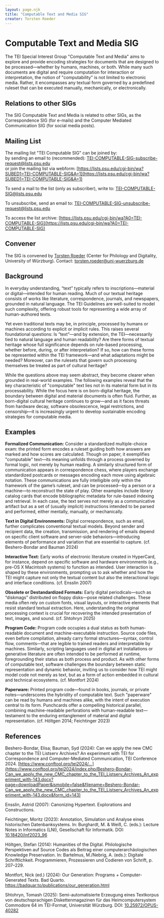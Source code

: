 ```yaml
---
layout: page.njk
title: "Computable Text and Media SIG"
creator: Torsten Roeder
---
```

# Computable Text and Media SIG

The TEI Special Interest Group "Computable Text and Media" aims to explore and provide encoding strategies for documents that are designed to be processed—whether by humans, machines, or both. While many such documents are digital and require computation for interaction or interpretation, the notion of "computability" is not limited to electronic media. Rather, it encompasses any textual form governed by a predefined ruleset that can be executed manually, mechanically, or electronically.

## Relations to other SIGs

The SIG Computable Text and Media is related to other SIGs, as the Correspondence SIG (for e-mails) and the Computer Mediated Communication SIG (for social media posts).

## Mailing List

The mailing list "TEI Computable SIG" can be joined by:  
by sending an email to (recommended): [TEI-COMPUTABLE-SIG-subscribe-request@lists.psu.edu](mailto:TEI-COMPUTABLE-SIG-subscribe-request@lists.psu.edu)  
or join the mailing list via webform: [https://lists.psu.edu/cgi-bin/wa?SUBED1=TEI-COMPUTABLE-SIG&A=1](https://lists.psu.edu/cgi-bin/wa?SUBED1=TEI-COMPUTABLE-SIG&A=1)

To send a mail to the list (only as subscriber), write to: [TEI-COMPUTABLE-SIG@lists.psu.edu](mailto:TEI-COMPUTABLE-SIG@lists.psu.edu)

To unsubscribe, send an email to: [TEI-COMPUTABLE-SIG-unsubscribe-request@lists.psu.edu](mailto:TEI-COMPUTABLE-SIG-unsubscribe-request@lists.psu.edu)

To access the list archive: [https://lists.psu.edu/cgi-bin/wa?A0=TEI-COMPUTABLE-SIG](https://lists.psu.edu/cgi-bin/wa?A0=TEI-COMPUTABLE-SIG)

## Convener

The SIG is convened by [Torsten Roeder](https://www.uni-wuerzburg.de/zpd/forschungsstelle-dachs/team/roeder-torsten/) (Center for Philology and Digitality, University of Würzburg). Contact: torsten.roeder@uni-wuerzburg.de

## Background

In everyday understanding, “text” typically refers to inscriptions—material or digital—intended for human reading. Much of our textual heritage consists of works like literature, correspondence, journals, and newspapers, grounded in natural language. The TEI Guidelines are well-suited to model such complexity, offering robust tools for representing a wide array of human-authored texts.

Yet even traditional texts may be, in principle, processed by humans or machines according to explicit or implicit rules. This raises several foundational questions: Is “text”—and by extension, the TEI—necessarily tied to natural language and human readability? Are there forms of textual heritage whose full significance depends on rule-based processing, whether before, during, or after interpretation? If so, how can these forms be represented within the TEI framework—and what adaptations might be needed? Moreover, can the rulesets that govern such processing themselves be treated as part of cultural heritage?

While the questions above may seem abstract, they become clearer when grounded in real-world examples. The following examples reveal that the key characteristic of "computable" text lies not in its material form but in its processability. While the focus here is on born-digital heritage, the boundary between digital and material documents is often fluid. Further, as born-digital cultural heritage continues to grow—and as it faces threats from hardware decay, software obsolescence, legal restrictions, and censorship—it is increasingly urgent to develop sustainable encoding strategies for computable media.

## Examples

**Formalized Communication:** Consider a standardized multiple-choice exam: the printed form encodes a ruleset guiding both how answers are marked and how scores are calculated. Though on paper, it exemplifies "computable" text—its meaning unfolds through a process governed by formal logic, not merely by human reading. A similarly structured form of communication appears in correspondence chess, where players exchange standardized postcards or messages encoding each move using algebraic notation. These communications are fully intelligible only within the framework of the game’s ruleset, and can be processed—by a person or a machine—to reconstruct the state of play. Other examples include library catalog cards that encode bibliographic metadata for rule-based indexing and retrieval. In each case, the text serves not merely as a communicative artifact but as a set of (usually implicit) instructions intended to be parsed and performed, either mentally, manually, or mechanically.

**Text in Digital Environments:** Digital correspondence, such as email, further complicates conventional textual models. Beyond sender and recipient data, the creation, transmission, and rendering of emails depend on specific client software and server-side behaviors—introducing elements of performance and variation that are essential to capture. (cf. Beshero-Bondar and Bauman 2024)

**Interactive Text:** Early works of electronic literature created in HyperCard, for instance, depend on specific software and hardware environments (e.g., pre-OS X Macintosh systems) to function as intended. User interaction is shaped by these environments, prompting us to ask whether and how the TEI might capture not only the textual content but also the interactional logic and interface conditions. (cf. Ensslin 2007)

**Obsolete or Destandardized Formats:** Early digital periodicals—such as “diskmags” distributed on floppy disks—pose related challenges. These media often rely on custom fonts, visual layouts, or interactive elements that resist standard textual extraction. Here, understanding the original processing context is crucial for recovering the intended presentation of text, images, and sound. (cf. Shtohryn 2025)

**Program Code:** Program code occupies a dual status as both human-readable document and machine-executable instruction. Source code files, even before compilation, already carry formal structures—syntax, control flow, comments—that are legible to trained readers and interpretable by machines. Similarly, scripting languages used in digital art installations or generative literature are often intended to be performed at runtime, foregrounding their status as both process and product. As with other forms of computable text, software challenges the boundary between static representation and dynamic behavior, inviting us to consider how TEI might model code not merely as text, but as a form of action embedded in cultural and technical ecosystems. (cf. Montfort 2024)

**Paperware:** Printed program code—found in books, journals, or private notes—underscores the hybridity of computable text. Such "paperware" can be read by humans and machines alike, with the intent of execution central to its form. Punchcards offer a compelling historical parallel, combining machine-readable perforations with human-readable text—testament to the enduring entanglement of material and digital representation. (cf. Höltgen 2014; Feichtinger 2023)

## References

Beshero-Bondar, Elisa; Bauman, Syd (2024): Can we apply the new CMC chapter to the TEI Listserv Archives? An experiment with TEI for Correspondence and Computer-Mediated Communication, TEI Conference 2024. [https://www.conftool.pro/tei2024/…](https://www.conftool.pro/tei2024/index.php/Beshero-Bondar-Can_we_apply_the_new_CMC_chapter_to_the_TEI_Listserv_Archives_An_experiment_with-143.docx?page=downloadPaper&ismobile=false&filename=Beshero-Bondar-Can_we_apply_the_new_CMC_chapter_to_the_TEI_Listserv_Archives_An_experiment_with-143.docx&form_id=143)

Ensslin, Astrid (2007): Canonizing Hypertext. Explorations and Constructions.

Feichtinger, Moritz (2023): Annotation, Simulation und Analyse eines historischen Datenbanksystems. In: Burghardt, M. & Weiß, C. (eds.): Lecture Notes in Informatics (LNI), Gesellschaft für Informatik. DOI: [10.18420/inf2023_96](https://doi.org/10.18420/inf2023_96)

Höltgen, Stefan (2014): Humanities of the Digital. Philologische Perspektiven auf Source Codes als Beitrag einer computerarchäologischen Knowledge Preservation. In: Bartelmus, M./Nebrig, A. (eds.): Digitale Schriftlichkeit. Programmieren, Prozessieren und Codieren von Schrift, p. 207–229.

Montfort, Nick (ed.) (2024): Our Generation: Programs + Computer-Generated Texts. Bad Quarto. https://badquar.to/publications/our_generation.html

Shtohryn, Tomash (2025): Semi-automatisierte Erzeugung eines Textkorpus von deutschsprachigen Diskettenmagazinen für das Heimcomputersystem Commodore 64 im TEI-Format, Universität Würzburg. DOI: [10.25972/OPUS-40282](https://doi.org/10.25972/OPUS-40282)

